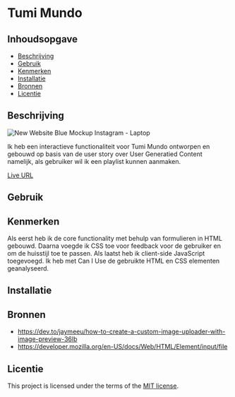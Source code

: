 # Tumi Mundo

## Inhoudsopgave

  * [Beschrijving](#beschrijving)
  * [Gebruik](#gebruik)
  * [Kenmerken](#kenmerken)
  * [Installatie](#installatie)
  * [Bronnen](#bronnen)
  * [Licentie](#licentie)

## Beschrijving
![New Website Blue Mockup Instagram - Laptop](https://github.com/Hadil24A/the-web-is-for-everyone-interactive-functionality/assets/144008714/6a80e7d6-c8a6-46be-8f68-285aec16fc3b)

Ik heb een interactieve functionaliteit voor Tumi Mundo ontworpen en gebouwd op basis van de user story over User Generatied Content namelijk, als gebruiker wil ik een playlist kunnen aanmaken.

[Live URL](https://the-web-is-for-everyone-interactive-urqk.onrender.com/)
## Gebruik

## Kenmerken
Als eerst heb ik de core functionality met behulp van formulieren in HTML gebouwd. 
Daarna voegde ik CSS toe voor feedback voor de gebruiker en om de huisstijl toe te passen. 
Als laatst heb ik client-side JavaScript toegevoegd.
Ik heb met Can I Use de gebruikte HTML en CSS elementen geanalyseerd. 

## Installatie
<!-- Bij Instalatie staat hoe een andere developer aan jouw repo kan werken -->

## Bronnen
* https://dev.to/jaymeeu/how-to-create-a-custom-image-uploader-with-image-preview-36lb
* https://developer.mozilla.org/en-US/docs/Web/HTML/Element/input/file

## Licentie

This project is licensed under the terms of the [MIT license](./LICENSE).
